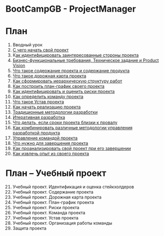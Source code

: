 # BootCampGB - ProjectManager

# План

1. Вводный урок
2. [С чего начать свой проект](/ProjectManager/002.md)
3. К[ак идентифицировать заинтересованные стороны проекта](/ProjectManager/003.md)
4. [Бизнес-функциональные требования, Техническое задание и Product Vision](/ProjectManager/004.md)
5. [Что такое содержание проекта и содержание продукта](/ProjectManager/005.md)
6. [Что такое дорожная карта проекта](/ProjectManager/006.md)
7. [Как сформировать иерархическую структуру работ](/ProjectManager/007.md)
8. [Как построить план-график своего проекта](/ProjectManager/008.md)
9. [Как идентифицировать и оценить риски проекта](/ProjectManager/009.md)
10. [Как определить команду проекта](/ProjectManager/010.md)
11. [Что такое Устав проекта](/ProjectManager/011.md)
12. [Как начать реализацию проекта](/ProjectManager/012.md)
13. [Традиционные методологии разработки](/ProjectManager/013.md)
14. [Итеративная разработка](/ProjectManager/014.md)
15. [Что делать, если сроки проекта близки к провалу](/ProjectManager/015.md)
16. [Как комбинировать различные методологии управления разработкой продукта](/ProjectManager/016.md)
17. [Управление командой проекта](/ProjectManager/017.md)
18. [Что нужно для завершения проекта](/ProjectManager/018.md)
19. [Как проанализировать свой проект при его завершении](/ProjectManager/019.md)
20. [Как извлечь опыт из своего проекта](/ProjectManager/020.md)

# План – Учебный проект

21. Учебный проект. Идентификация и оценка стейкхолдеров
22. Учебный проект. Содержание проекта
23. Учебный проект. Дорожная карта проекта
24. Учебный проект. План-график проекта
25. Учебный проект. Риски проекта
26. Учебный проект. Команда проекта
27. Учебный проект. Устав проекта
28. Учебный проект. Организация работы команды
29. Защита проекта